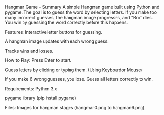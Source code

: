 Hangman Game - Summary
A simple Hangman game built using Python and pygame. The goal is to guess the word by selecting letters. If you make too many incorrect guesses, the hangman image progresses, and "Bro" dies. You win by guessing the word correctly before this happens.

Features:
Interactive letter buttons for guessing.

A hangman image updates with each wrong guess.

Tracks wins and losses.

How to Play:
Press Enter to start.

Guess letters by clicking or typing them. (Using Keyboardor Mouse)

If you make 6 wrong guesses, you lose. Guess all letters correctly to win.

Requirements:
Python 3.x

pygame library (pip install pygame)

Files:
Images for hangman stages (hangman0.png to hangman6.png).
